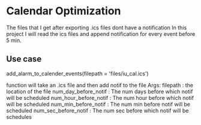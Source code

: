 # Calendar Optimization

The files that I get after exporting .ics files dont have a notification
In this project I will read the ics files and append notification for every event before 5 min.

## Use case

add_alarm_to_calender_events(filepath = 'files/iu_cal.ics')

function will take an .ics file and then add notif to the file
Args:
    filepath : the location of the file
    num_day_before_notif : The num days before which notif will be scheduled
    num_hour_before_notif : The num hour before which notif will be scheduled
    num_min_before_notif : The num  min before notif will be scheduled
    num_sec_before_notif : The num sec before which notif will be schedules
